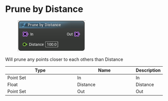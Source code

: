 # Prune by Distance

<div align="left" data-full-width="false">

<figure><img src="Prune_by_Distance.png" alt=""><figcaption></figcaption></figure>

</div>

Will prune any points closer to each others than Distance

<table>
<thead><tr><th width="250">Type</th><th width="200">Name</th><th>Description</th></tr></thead>
<tbody>
<tr><td>Point Set</td><td>In</td><td>In</td></tr>
<tr><td>Float</td><td>Distance</td><td>Distance</td></tr>
<tr><td>Point Set</td><td>Out</td><td>Out</td></tr>
</tbody>
</table>